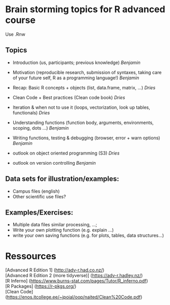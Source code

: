 # Brain storming topics for R advanced course

Use .Rnw


## Topics

- Introduction (us, participants; previous knowledge) *Benjamin*
- Motivation (reproducible research, submission of syntaxes, taking care of your future self, 
R as a programming language!) *Benjamin*
- Recap: Basic R concepts + objects (list, data.frame, matrix, ...) *Dries*
- Clean Code + Best practices (Clean code book) *Dries*
- Iteration & when not to use it (loops, vectorization, look up tables, functionals) *Dries* 
- Understanding functions (function body, arguments, environments, scoping, dots ...) *Benjamin*
- Writing functions, testing & debugging (browser, error + warn options) *Benjamin*

- outlook on object oriented programming (S3) *Dries*
- outlook on version controlling *Benjamin*


## Data sets for illustration/examples:

- Campus files (english)
- Other scientific use files?


## Examples/Exercises:

- Multiple data files similar processing, ...;
- Write your own plotting function (e.g. explain ...)
- write your own saving functions (e.g. for plots, tables, data structures...) 


# Ressources
[Advanced R Edition 1] (http://adv-r.had.co.nz/)  
[Advanced R Edition 2 (more tidyverse)] (https://adv-r.hadley.nz/)  
[R Inferno] (https://www.burns-stat.com/pages/Tutor/R_inferno.pdf)  
[R Packages] (https://r-pkgs.org/)  
[Clean Code] (https://enos.itcollege.ee/~jpoial/oop/naited/Clean%20Code.pdf)

